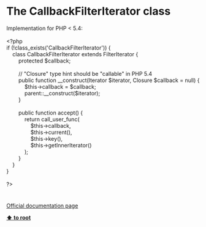 # The CallbackFilterIterator class




<div class="phpcode"><span class="html">
Implementation for PHP &lt; 5.4:<br><br><span class="default">&lt;?php <br></span><span class="keyword">if (!</span><span class="default">class_exists</span><span class="keyword">(</span><span class="string">&apos;CallbackFilterIterator&apos;</span><span class="keyword">)) {&#xA0; &#xA0; <br>&#xA0; &#xA0; class </span><span class="default">CallbackFilterIterator </span><span class="keyword">extends </span><span class="default">FilterIterator </span><span class="keyword">{<br>&#xA0; &#xA0; &#xA0; &#xA0; protected </span><span class="default">$callback</span><span class="keyword">;<br><br>&#xA0; &#xA0; &#xA0; &#xA0; </span><span class="comment">// &quot;Closure&quot; type hint should be &quot;callable&quot; in PHP 5.4<br>&#xA0; &#xA0; &#xA0; &#xA0; </span><span class="keyword">public function </span><span class="default">__construct</span><span class="keyword">(</span><span class="default">Iterator $iterator</span><span class="keyword">, </span><span class="default">Closure $callback </span><span class="keyword">= </span><span class="default">null</span><span class="keyword">) {<br>&#xA0; &#xA0; &#xA0; &#xA0; &#xA0; &#xA0; </span><span class="default">$this</span><span class="keyword">-&gt;</span><span class="default">callback </span><span class="keyword">= </span><span class="default">$callback</span><span class="keyword">;<br>&#xA0; &#xA0; &#xA0; &#xA0; &#xA0; &#xA0; </span><span class="default">parent</span><span class="keyword">::</span><span class="default">__construct</span><span class="keyword">(</span><span class="default">$iterator</span><span class="keyword">);<br>&#xA0; &#xA0; &#xA0; &#xA0; }<br><br>&#xA0; &#xA0; &#xA0; &#xA0; public function </span><span class="default">accept</span><span class="keyword">() {<br>&#xA0; &#xA0; &#xA0; &#xA0; &#xA0; &#xA0; return </span><span class="default">call_user_func</span><span class="keyword">(<br>&#xA0; &#xA0; &#xA0; &#xA0; &#xA0; &#xA0; &#xA0; &#xA0; </span><span class="default">$this</span><span class="keyword">-&gt;</span><span class="default">callback</span><span class="keyword">, <br>&#xA0; &#xA0; &#xA0; &#xA0; &#xA0; &#xA0; &#xA0; &#xA0; </span><span class="default">$this</span><span class="keyword">-&gt;</span><span class="default">current</span><span class="keyword">(), <br>&#xA0; &#xA0; &#xA0; &#xA0; &#xA0; &#xA0; &#xA0; &#xA0; </span><span class="default">$this</span><span class="keyword">-&gt;</span><span class="default">key</span><span class="keyword">(), <br>&#xA0; &#xA0; &#xA0; &#xA0; &#xA0; &#xA0; &#xA0; &#xA0; </span><span class="default">$this</span><span class="keyword">-&gt;</span><span class="default">getInnerIterator</span><span class="keyword">()<br>&#xA0; &#xA0; &#xA0; &#xA0; &#xA0; &#xA0; );<br>&#xA0; &#xA0; &#xA0; &#xA0; }<br>&#xA0; &#xA0; }<br>}<br><br></span><span class="default">?&gt;</span>
</span>
</div>
  

#

[Official documentation page](https://www.php.net/manual/en/class.callbackfilteriterator.php)

**[⬆ to root](/)**